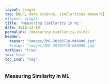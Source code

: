 ```yaml
---
layout: single
tag: [NLP, data science, similarities measure]
#layout: single
title: "Measuring Similarity in ML"
date: 2016-12-10
permalink: /measuring-similarity-in-ml/
header:
  teaser: "images/IMG-20190710-WA0000.jpg"
  #image: "images/IMG-20190710-WA0000.jpg"
mathjax: "true"
toc: true
toc_icon: "cog"
---
```


### Measuring Similarity in ML 

<!-- {::nomarkdown}
{% jupyter_notebook "sample.ipynb" %}
{:/nomarkdown}

-->